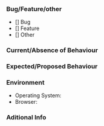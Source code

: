 ### Bug/Feature/other
- [] Bug
- [] Feature
- [] Other

### Current/Absence of Behaviour

### Expected/Proposed Behaviour

### Environment

- Operating System:
- Browser:

### Aditional Info
